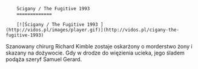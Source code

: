 
        Ścigany / The Fugitive 1993 
        =============
        
        [![Ścigany / The Fugitive 1993 ](http://vidos.pl/images/player.gif)](http://vidos.pl/cigany-the-fugitive-1993)
        
        
 Szanowany chirurg Richard Kimble zostaje oskarżony o morderstwo żony i skazany na dożywocie. Gdy w drodze do więzienia ucieka, jego śladem podąża szeryf Samuel Gerard.
    
